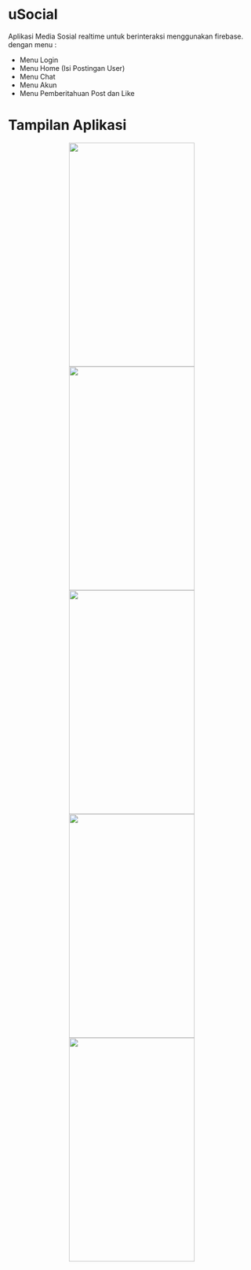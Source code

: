 # uSocial
Aplikasi Media Sosial realtime untuk berinteraksi menggunakan firebase.
dengan menu :
- Menu Login
- Menu Home (Isi Postingan User)
- Menu Chat
- Menu Akun
- Menu Pemberitahuan Post dan Like

# Tampilan Aplikasi
<p align="center">
  <img src="https://user-images.githubusercontent.com/31988876/95420886-75a51780-0966-11eb-9f2a-77880d20f42d.jpeg" width="256" height="455">
  <img src="https://user-images.githubusercontent.com/31988876/95420935-8fdef580-0966-11eb-86bf-0f2916ff2e00.jpeg" width="256" height="455">
  <img src="https://user-images.githubusercontent.com/31988876/95420960-9d947b00-0966-11eb-89d2-e1eb410303d8.jpeg" width="256" height="455">
  <img src="https://user-images.githubusercontent.com/31988876/95420983-a84f1000-0966-11eb-84a9-39d6066ce2d7.jpeg" width="256" height="455">
  <img src="https://user-images.githubusercontent.com/31988876/95421005-b2710e80-0966-11eb-993c-86c596cbc851.jpeg" width="256" height="455">
</p>
